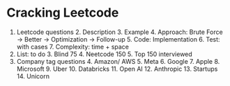 # Cracking Leetcode
1. Leetcode questions
   2. Description
   3. Example
   4. Approach: Brute Force -> Better -> Optimization -> Follow-up
   5. Code: Implementation
   6. Test: with cases
   7. Complexity: time + space
2. List: to do
   3. Blind 75
   4. Neetcode 150
   5. Top 150 interviewed
3. Company tag questions 
   4. Amazon/ AWS 
   5. Meta
   6. Google
   7. Apple
   8. Microsoft
   9. Uber 
   10. Databricks
   11. Open AI
   12. Anthropic
   13. Startups
   14. Unicorn
